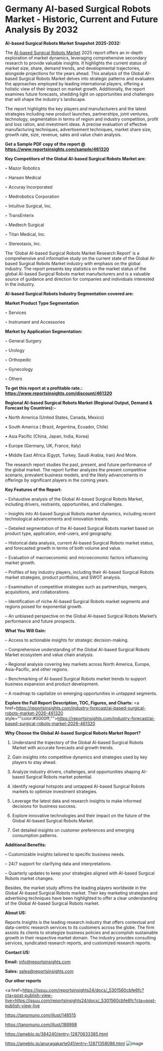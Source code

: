# Germany AI-based Surgical Robots Market - Historic, Current and Future Analysis By 2032

<strong>AI-based Surgical Robots Market Snapshot 2025-2032:</strong>

The <a href=https://www.reportsinsights.com/sample/461320>AI-based Surgical Robots Market</a> 2025 report offers an in-depth exploration of market dynamics, leveraging comprehensive secondary research to provide valuable insights. It highlights the current status of market size, share, demand trends, and developmental trajectories, alongside projections for the years ahead. This analysis of the Global AI-based Surgical Robots Market delves into strategic patterns and evaluates the approaches employed by leading international players, offering a holistic view of their impact on market growth. Additionally, the report examines future forecasts, shedding light on opportunities and challenges that will shape the industry's landscape.

The report highlights the key players and manufacturers and the latest strategies including new product launches, partnerships, joint ventures, technology, segmentation in terms of region and industry competition, profit and loss ration, and investment ideas. A precise evaluation of effective manufacturing techniques, advertisement techniques, market share size, growth rate, size, revenue, sales and value chain analysis.

<strong>Get a Sample PDF copy of the report @ <a href=https://www.reportsinsights.com/sample/461320 style=color:#0000ff;>https://www.reportsinsights.com/sample/461320</a></strong>

<strong>Key Competitors of the Global AI-based Surgical Robots Market are:</strong>

‣ Mazor Robotics

‣ Hansen Medical

‣ Accuray Incorporated

‣ Medrobotics Corporation

‣ Intuitive Surgical, Inc.

‣ TransEnterix

‣ Medtech Surgical

‣ Titan Medical, Inc.

‣ Stereotaxis, Inc.

The ‘Global AI-based Surgical Robots Market Research Report’ is a comprehensive and informative study on the current state of the Global AI-based Surgical Robots Market industry with emphasis on the global industry. The report presents key statistics on the market status of the global AI-based Surgical Robots market manufacturers and is a valuable source of guidance and direction for companies and individuals interested in the industry.

<strong>AI-based Surgical Robots Industry Segmentation covered are:</strong>

<strong>Market Product Type Segmentation</strong>

‣ Services

‣ Instrument and Accessories

<strong>Market by Application Segmentation:</strong>

‣ General Surgery

‣ Urology

‣ Orthopedic

‣ Gynecology

‣ Others

<strong>To get this report at a profitable rate.: <a href=https://www.reportsinsights.com/discount/461320 style=color:#0000ff;>https://www.reportsinsights.com/discount/461320</a></strong>

<strong>Regional AI-based Surgical Robots Market (Regional Output, Demand &amp; Forecast by Countries):-</strong>

• North America (United States, Canada, Mexico)

• South America ( Brazil, Argentina, Ecuador, Chile)

• Asia Pacific (China, Japan, India, Korea)

• Europe (Germany, UK, France, Italy)

• Middle East Africa (Egypt, Turkey, Saudi Arabia, Iran) And More.

The research report studies the past, present, and future performance of the global market. The report further analyzes the present competitive scenario, prevalent business models, and the likely advancements in offerings by significant players in the coming years.

<strong>Key Features of the Report:</strong>

– Exhaustive analysis of the Global AI-based Surgical Robots Market, including drivers, restraints, opportunities, and challenges.

– Insights into AI-based Surgical Robots market dynamics, including recent technological advancements and innovation trends.

– Detailed segmentation of the AI-based Surgical Robots market based on product type, application, end-users, and geography.

– Historical data analysis, current AI-based Surgical Robots market status, and forecasted growth in terms of both volume and value.

– Evaluation of macroeconomic and microeconomic factors influencing market growth.

– Profiles of key industry players, including their AI-based Surgical Robots market strategies, product portfolios, and SWOT analysis.

– Examination of competitive strategies such as partnerships, mergers, acquisitions, and collaborations.

– Identification of niche AI-based Surgical Robots market segments and regions poised for exponential growth.

– An unbiased perspective on the Global AI-based Surgical Robots Market’s performance and future prospects.

<strong>What You Will Gain:</strong>

– Access to actionable insights for strategic decision-making.

– Comprehensive understanding of the Global AI-based Surgical Robots Market ecosystem and value chain analysis.

– Regional analysis covering key markets across North America, Europe, Asia-Pacific, and other regions.

– Benchmarking of AI-based Surgical Robots market trends to support business expansion and product development.

– A roadmap to capitalize on emerging opportunities in untapped segments.

<strong>Explore the Full Report Description, TOC, Figures, and Charts:</strong>
<a href=https://reportsinsights.com/industry-forecast/ai-based-surgical-robots-market-2026-461320 style=""color:#0000ff;"">https://reportsinsights.com/industry-forecast/ai-based-surgical-robots-market-2026-461320</a>

<strong>Why Choose the Global AI-based Surgical Robots Market Report?</strong>

1. Understand the trajectory of the Global AI-based Surgical Robots Market with accurate forecasts and growth trends.

2. Gain insights into competitive dynamics and strategies used by key players to stay ahead.

3. Analyze industry drivers, challenges, and opportunities shaping AI-based Surgical Robots market potential.

4. Identify regional hotspots and untapped AI-based Surgical Robots markets to optimize investment strategies.

5. Leverage the latest data and research insights to make informed decisions for business success.

6. Explore innovative technologies and their impact on the future of the Global AI-based Surgical Robots Market.

7. Get detailed insights on customer preferences and emerging consumption patterns.

<strong>Additional Benefits:</strong>

– Customizable insights tailored to specific business needs.

– 24/7 support for clarifying data and interpretations.

– Quarterly updates to keep your strategies aligned with AI-based Surgical Robots market changes.

Besides, the market study affirms the leading players worldwide in the Global AI-based Surgical Robots market. Their key marketing strategies and advertising techniques have been highlighted to offer a clear understanding of the Global AI-based Surgical Robots market.

<strong><strong>About US</strong>:</strong>

Reports Insights is the leading research industry that offers contextual and data-centric research services to its customers across the globe. The firm assists its clients to strategize business policies and accomplish sustainable growth in their respective market domain. The industry provides consulting services, syndicated research reports, and customized research reports.

<strong>Contact US:</strong>

<p class=><b>Email:</b> <a href=mailto:info@reportsinsights.com>info@reportsinsights.com</a></p>
<p class=><b>Sales:</b> <a href=mailto:sales@reportsinsights.com>sales@reportsinsights.com</a></p>

<strong>Our other reports</strong>

<a href=https://issuu.com/reportsinsights24/docs/_5301560cbfe6fc?cta=post-publish-view-live>https://issuu.com/reportsinsights24/docs/_5301560cbfe6fc?cta=post-publish-view-live</a>

<a href=https://tanomuno.com/illust/148515>https://tanomuno.com/illust/148515</a>

<a href=https://tanomuno.com/illust/188998>https://tanomuno.com/illust/188998</a>

<a href=https://ameblo.jp/384240/entry-12870633385.html>https://ameblo.jp/384240/entry-12870633385.html</a>

<a href=https://ameblo.jp/anuragakarte041/entry-12871358086.html>https://ameblo.jp/anuragakarte041/entry-12871358086.html</a>
![image](https://github.com/user-attachments/assets/1e9283d5-1bc9-44aa-8b07-c3d2e96c50fe)
